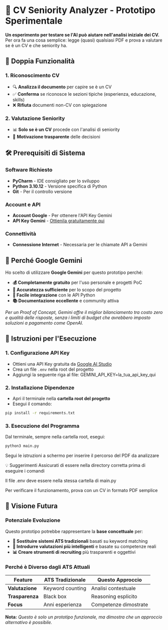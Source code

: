 # 🧪 CV Seniority Analyzer - Prototipo Sperimentale

**Un esperimento per testare se l'AI può aiutare nell'analisi iniziale dei CV.** 
Per ora fa una cosa semplice: legge (quasi) qualsiasi PDF e prova a valutare se è un CV e che seniority ha.

## 🎯 Doppia Funzionalità

### **1. Riconoscimento CV**
- 🔍 **Analizza il documento** per capire se è un CV
- ✅ **Conferma** se riconosce le sezioni tipiche (esperienza, educazione, skills)
- ❌ **Rifiuta** documenti non-CV con spiegazione

### **2. Valutazione Seniority** 
- 📊 **Solo se è un CV** procede con l'analisi di seniority
- 📝 **Motivazione trasparente** delle decisioni

## 🛠 **Prerequisiti di Sistema**

### **Software Richiesto**
- **PyCharm** - IDE consigliato per lo sviluppo
- **Python 3.10.12** - Versione specifica di Python
- **Git** - Per il controllo versione

### **Account e API**
- **Account Google** - Per ottenere l'API Key Gemini
- **API Key Gemini** - [Ottienila gratuitamente qui](https://aistudio.google.com)

### **Connettività**
- **Connessione Internet** - Necessaria per le chiamate API a Gemini

## 🤖 Perché Google Gemini

Ho scelto di utilizzare **Google Gemini** per questo prototipo perché:

- **💰 Completamente gratuito** per l'uso personale e progetti PoC
- **🎯 Accuratezza sufficiente** per lo scopo del progetto
- **🚀 Facile integrazione** con le API Python
- **📚 Documentazione eccellente** e community attiva

*Per un Proof of Concept, Gemini offre il miglior bilanciamento tra costo zero e qualità delle risposte, senza i limiti di budget che avrebbero imposto soluzioni a pagamento come OpenAI.*

## 🚀 Istruzioni per l'Esecuzione

### **1. Configurazione API Key**
- Ottieni una API Key gratuita da [Google AI Studio](https://makersuite.google.com/)
- Crea un file `.env` nella root del progetto
- Aggiungi la seguente riga al file:
GEMINI_API_KEY=la_tua_api_key_qui

### **2. Installazione Dipendenze**
- Apri il terminale nella **cartella root del progetto**
- Esegui il comando:
```bash 
pip install -r requirements.txt
```

### **3. Esecuzione del Programma**
Dal terminale, sempre nella cartella root, esegui:
```bash 
python3 main.py
```

Segui le istruzioni a schermo per inserire il percorso del PDF da analizzare

💡 Suggerimenti
Assicurati di essere nella directory corretta prima di eseguire i comandi

Il file .env deve essere nella stessa cartella di main.py

Per verificare il funzionamento, prova con un CV in formato PDF semplice

## 🔮 Visione Futura

### **Potenziale Evoluzione**
Questo prototipo potrebbe rappresentare la **base concettuale** per:

- **🔄 Sostituire sistemi ATS tradizionali** basati su keyword matching
- **🎯 Introdurre valutazioni più intelligenti** e basate su competenze reali
- **📊 Creare strumenti di recruiting** più trasparenti e oggettivi

### **Perché è Diverso dagli ATS Attuali**
| Feature | ATS Tradizionale | Questo Approccio |
|---------|------------------|------------------|
| **Valutazione** | Keyword counting | Analisi contestuale |
| **Trasparenza** | Black box | Reasoning esplicito |
| **Focus** | Anni esperienza | Competenze dimostrate |

**Nota:** *Questo è solo un prototipo funzionale, ma dimostra che un approccio alternativo è possibile.*